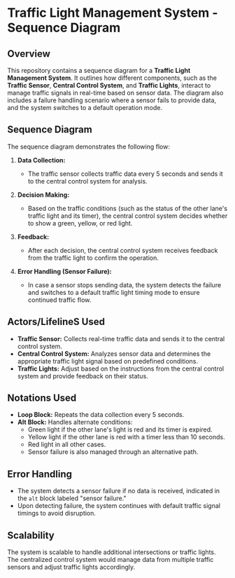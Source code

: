 # Traffic Light Management System - Sequence Diagram

## Overview

This repository contains a sequence diagram for a **Traffic Light Management System**. It outlines how different components, such as the **Traffic Sensor**, **Central Control System**, and **Traffic Lights**, interact to manage traffic signals in real-time based on sensor data. The diagram also includes a failure handling scenario where a sensor fails to provide data, and the system switches to a default operation mode.

## Sequence Diagram

The sequence diagram demonstrates the following flow:

1. **Data Collection:**
   - The traffic sensor collects traffic data every 5 seconds and sends it to the central control system for analysis.
   
2. **Decision Making:**
   - Based on the traffic conditions (such as the status of the other lane's traffic light and its timer), the central control system decides whether to show a green, yellow, or red light.

3. **Feedback:**
   - After each decision, the central control system receives feedback from the traffic light to confirm the operation.

4. **Error Handling (Sensor Failure):**
   - In case a sensor stops sending data, the system detects the failure and switches to a default traffic light timing mode to ensure continued traffic flow.

## Actors/LifelineS Used

- **Traffic Sensor:** Collects real-time traffic data and sends it to the central control system.
- **Central Control System:** Analyzes sensor data and determines the appropriate traffic light signal based on predefined conditions.
- **Traffic Lights:** Adjust based on the instructions from the central control system and provide feedback on their status.
  
## Notations Used

- **Loop Block:** Repeats the data collection every 5 seconds.
- **Alt Block:** Handles alternate conditions:
  - Green light if the other lane's light is red and its timer is expired.
  - Yellow light if the other lane is red with a timer less than 10 seconds.
  - Red light in all other cases.
  - Sensor failure is also managed through an alternative path.
  
## Error Handling

- The system detects a sensor failure if no data is received, indicated in the `alt` block labeled "sensor failure."
- Upon detecting failure, the system continues with default traffic signal timings to avoid disruption.

## Scalability

The system is scalable to handle additional intersections or traffic lights. The centralized control system would manage data from multiple traffic sensors and adjust traffic lights accordingly.


